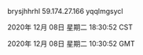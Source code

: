 brysjhhrhl 59.174.27.166 yqqlmgsycl

2020年 12月 08日 星期二 18:30:52 CST

2020年 12月 08日 星期二 10:30:52 GMT
